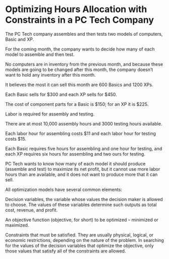 # Optimizing Hours Allocation with Constraints in a PC Tech Company

The PC Tech company assembles and then tests two models of computers, Basic and XP.  

For the coming month, the company wants to decide how many of each model to assemble and then test.  

No computers are in inventory from the previous month, and because these models are going to be changed after this month, the company doesn’t want to hold any inventory after this month.  

It believes the most it can sell this month are 600 Basics and 1200 XPs.  

Each Basic sells for $300 and each XP sells for $450.  

The cost of component parts for a Basic is $150;  for an XP it is $225.  

Labor is required for assembly and testing.  

There are at most 10,000 assembly hours and 3000 testing hours available.  

Each labor hour for assembling costs $11 and each labor hour for testing costs $15.  

Each Basic requires five hours for assembling and one hour for testing, and each XP requires six hours for assembling and two ours for testing.  

PC Tech wants to know how many of each model it should produce (assemble and test) to maximize its net profit, but it cannot use more labor hours than are available, and it does not want to produce more that it can sell.


All optimization models have several common elements:

Decision variables, the variable whose values the decision maker is allowed to choose. The values of these variables determine such outputs as total cost, revenue, and profit.

An objective function (objective, for short) to be optimized – minimized or maximized. 

Constraints that must be satisfied. They are usually physical, logical, or economic restrictions, depending on the nature of the problem. 
In searching for the values of the decision variables that optimize the objective, only those values that satisfy all of the constraints are allowed.

